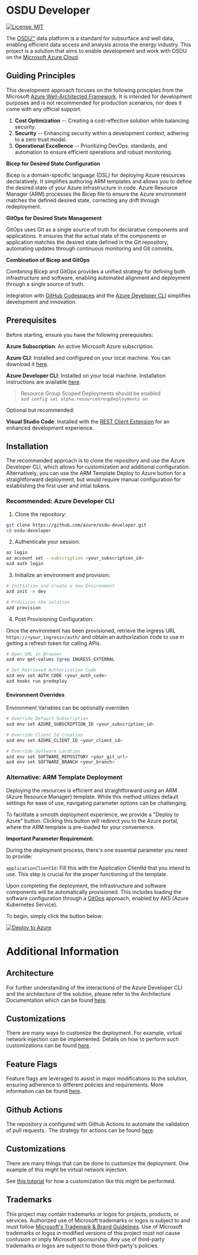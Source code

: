 # OSDU Developer

[![License: MIT](https://img.shields.io/badge/License-MIT-yellow.svg)](https://opensource.org/licenses/MIT)

The [OSDU™](https://community.opengroup.org/osdu/platform) data platform is a standard for subsurface and well data, enabling efficient data access and analysis across the energy industry. This project is a solution that aims to enable development and work with OSDU on the [Microsoft Azure Cloud](https://azure.microsoft.com/).


## Guiding Principles

This development approach focuses on the following principles from the Microsoft [Azure Well-Architected Framework](https://learn.microsoft.com/en-us/azure/well-architected/what-is-well-architected-framework). It is intended for development purposes and is not recommended for production scenarios, nor does it come with any official support.


1. **Cost Optimization** -- Creating a cost-effective solution while balancing security.
2. **Security** -- Enhancing security within a development context, adhering to a zero trust model.
3. **Operational Excellence** -- Prioritizing DevOps, standards, and automation to ensure efficient operations and robust monitoring.


**Bicep for Desired State Configuration**

Bicep is a domain-specific language (DSL) for deploying Azure resources declaratively. It simplifies authoring ARM templates and allows you to define the desired state of your Azure infrastructure in code. Azure Resource Manager (ARM) processes the Bicep file to ensure the Azure environment matches the defined desired state, correcting any drift through redeployment.

**GitOps for Desired State Management**

GitOps uses Git as a single source of truth for declarative components and applications. It ensures that the actual state of the components or application matches the desired state defined in the Git repository, automating updates through continuous monitoring and Git commits.

**Combination of Bicep and GitOps**

Combining Bicep and GitOps provides a unified strategy for defining both infrastructure and software, enabling automated alignment and deployment through a single source of truth.

Integration with [GitHub Codespaces](https://github.com/features/codespaces) and the [Azure Developer CLI](https://learn.microsoft.com/en-us/azure/developer/azure-developer-cli/) simplifies development and innovation.


## Prerequisites

Before starting, ensure you have the following prerequisites:

__Azure Subscription__: An active Microsoft Azure subscription.

__Azure CLI__: Installed and configured on your local machine. You can download it [here](https://docs.microsoft.com/en-us/cli/azure/install-azure-cli).

__Azure Developer CLI__: Installed on your local machine. Installation instructions are available [here](https://learn.microsoft.com/en-us/azure/developer/azure-developer-cli/install-azd).

> Resource Group Scoped Deployments should be enabled  
    ```
    azd config set alpha.resourceGroupDeployments on
    ```

Optional but recommended:

__Visual Studio Code__: Installed with the [REST Client Extension](https://marketplace.visualstudio.com/items?itemName=humao.rest-client) for an enhanced development experience.


## Installation

The recommended approach is to clone the repository and use the Azure Developer CLI, which allows for customization and additional configuration. Alternatively, you can use the ARM Template Deploy to Azure button for a straightforward deployment, but would require manual configuration for establishing the first user and intial tokens.


### Recommended: Azure Developer CLI

1. Clone the repository:

```bash
git clone https://github.com/azure/osdu-developer.git
cd osdu-developer
``` 

2. Authenticate your session:

```bash
az login
az account set --subscription <your_subscription_id>
azd auth login
```

3. Initialize an environment and provision:

```bash
# Initialize and Create a new Environment
azd init -e dev

# Provision the solution
azd provision
```

4. Post Provisioning Configuration:

Once the environment has been provisioned, retrieve the ingress URL `https://<your_ingress>/auth/` and obtain an authorization code to use in getting a refresh token for calling APIs.

```bash
# Open URL in Browser
azd env get-values |grep INGRESS_EXTERNAL

# Set Retrieved Authorization Code
azd env set AUTH_CODE <your_auth_code>
azd hooks run predeploy
```


#### Environment Overrides

Environment Variables can be optionally overriden

```bash
# Override Default Subscription
azd env set AZURE_SUBSCRIPTION_ID <your_subscription_id>

# Override Client Id Creation
azd env set AZURE_CLIENT_ID <your_client_id>

# Override Software Location
azd env set SOFTWARE_REPOSITORY <your_git_url>
azd env set SOFTWARE_BRANCH <your_branch>
```

### Alternative: ARM Template Deployment

Deploying the resources is efficient and straightforward using an ARM (Azure Resource Manager) template. While this method utilizes default settings for ease of use, navigating parameter options can be challenging.

To facilitate a smooth deployment experience, we provide a "Deploy to Azure" button. Clicking this button will redirect you to the Azure portal, where the ARM template is pre-loaded for your convenience.

**Important Parameter Requirement:**

During the deployment process, there's one essential parameter you need to provide:

`applicationClientId`: Fill this with the Application ClientId that you intend to use. This step is crucial for the proper functioning of the template.

Upon completing the deployment, the infrastructure and software components will be automatically provisioned. This includes loading the software configuration through a [GitOps](https://learn.microsoft.com/en-us/azure/architecture/example-scenario/gitops-aks/gitops-blueprint-aks) approach, enabled by AKS (Azure Kubernetes Service).

To begin, simply click the button below:

[![Deploy to Azure](https://aka.ms/deploytoazurebutton)](https://portal.azure.com/#create/Microsoft.Template/uri/https%3A%2F%2Fraw.githubusercontent.com%2FAzure%2Fosdu-developer%2Fmain%2Fazuredeploy.json)


# Additional Information

## Architecture

For further understanding of the interactions of the Azure Developer CLI and the architecture of the solution, please refer to the Architecture Documentation which can be found [here](docs/archiecture.md).


## Customizations

There are many ways to customize the deployment. For example, virtual network injection can be implemented. Details on how to perform such customizations can be found [here](docs/vnet-injection.md).


## Feature Flags

Feature flags are leveraged to assist in major modifications to the solution, ensuring adherence to different policies and requirements. More information can be found [here](docs/feature-flags.md).
                          

## Github Actions

The repository is configured with Github Actions to automate the validation of pull requests.. The strategy for actions can be found [here](docs/pipelines.md).




## Customizations

There are many things that can be done to customize the deployment. One example of this might be virtual network injection.

See [this tutorial](docs/vnet-injection.md) for how a customization like this might be performed.

## Trademarks

This project may contain trademarks or logos for projects, products, or services. Authorized use of Microsoft
trademarks or logos is subject to and must follow
[Microsoft's Trademark & Brand Guidelines](https://www.microsoft.com/en-us/legal/intellectualproperty/trademarks/usage/general).
Use of Microsoft trademarks or logos in modified versions of this project must not cause confusion or imply Microsoft sponsorship.
Any use of third-party trademarks or logos are subject to those third-party's policies.


